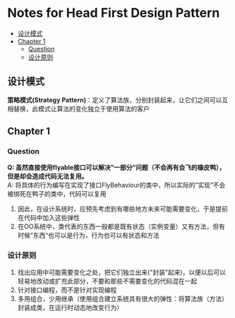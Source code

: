 # Notes for Head First Design Pattern
- [设计模式](#设计模式)
- [Chapter 1](#chapter-1)
  * [Question](#question)
  * [设计原则](#设计原则)

## 设计模式
**策略模式(Strategy Pattern)**：定义了算法族，分别封装起来，让它们之间可以互相替换，此模式让算法的变化独立于使用算法的客户  

## Chapter 1

### Question
**Q: 虽然直接使用flyable接口可以解决”一部分“问题（不会再有会飞的橡皮鸭），但是却会造成代码无法复用。**  
A: 将具体的行为编写在实现了接口FlyBehaviour的类中，所以实际的”实现“不会被绑死在鸭子的类中，代码可以复用  
1. 因此，在设计系统时，应预先考虑到有哪些地方未来可能需要变化，于是提前在代码中加入这些弹性  
2. 在OO系统中，类代表的东西一般都是既有状态（实例变量）又有方法，但有时候”东西“也可以是行为，行为也可以有状态和方法

### 设计原则
1. 找出应用中可能需要变化之处，把它们独立出来("封装"起来)，以便以后可以轻易地改动或扩充此部分，不要和那些不需要变化的代码混在一起  
2. 针对接口编程，而不是针对实现编程  
3. 多用组合，少用继承（使用组合建立系统具有很大的弹性：将算法族（方法）封装成类，在运行时动态地改变行为）
